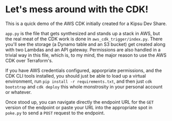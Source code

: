 
# Let's mess around with the CDK!

This is a quick demo of the AWS CDK initially created for a Kipsu Dev Share.

`app.py` is the file that gets synthesized and stands up a stack in AWS, but the real meat of the CDK work is done in `aws_cdk_trigger/index.py`. There you'll see the storage (a Dynamo table and an S3 bucket) get created along with two Lambdas and an API gateway. Permissions are also handled in a trivial way in this file, which is, to my mind, the major reason to use the AWS CDK over Terraform's. 

If you have AWS credentials configured, apporpriate permissions, and the CDK CLI tools installed, you should just be able to load up a virtual environment, run `pip install -r requirements.txt`, and then just `cdk bootstrap` and `cdk deploy` this whole monstrosity in your personal account or whatever.

Once stood up, you can navigate directly the endpoint URL for the `GET` version of the endpoint or paste your URL into the appropriate spot in `poke.py` to send a `POST` request to the endpoint.